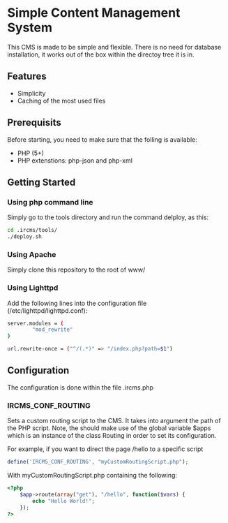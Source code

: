 # Simple Content Management System

This CMS is made to be simple and flexible. There is no need for database installation, it works out of the box within the directoy tree it is in.

## Features

- Simplicity
- Caching of the most used files

## Prerequisits

Before starting, you need to make sure that the folling is available:
- PHP (5+)
- PHP extenstions: php-json and php-xml

## Getting Started

### Using php command line

Simply go to the tools directory and run the command delploy, as this:
```bash
cd .ircms/tools/
./deploy.sh
```

### Using Apache

Simply clone this repository to the root of www/

### Using Lighttpd

Add the following lines into the configuration file (/etc/lighttpd/lighttpd.conf):
```bash
server.modules = (
        "mod_rewrite"
)

url.rewrite-once = ("^/(.*)" => "/index.php?path=$1")
```

## Configuration

The configuration is done within the file .ircms.php

### IRCMS_CONF_ROUTING

Sets a custom routing script to the CMS. It takes into argument the path of the PHP script.
Note, the should make use of the global variable $apps which is an instance of the class Routing
in order to set its configuration.

For example, if you want to direct the page /hello to a specific script
```php
define('IRCMS_CONF_ROUTING', "myCustomRoutingScript.php");
```

With myCustomRoutingScript.php containing the following:
```php
<?php
	$app->route(array("get"), "/hello", function($vars) {
		echo "Hello World!";
	});
?>
```
